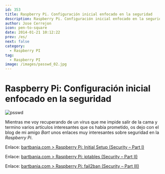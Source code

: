 ```yaml
---
id: 353
title: Raspberry Pi. Configuración inicial enfocado en la seguridad
description: Raspberry Pi. Configuración inicial enfocado en la seguridad
author: Jose Cerrejon
icon: pen-to-square
date: 2014-01-21 10:12:22
prev: /es/
next: false
category:
  - Raspberry PI
tag:
  - Raspberry PI
image: /images/passwd_02.jpg
---
```


# Raspberry Pi: Configuración inicial enfocado en la seguridad

![psswd](/images/passwd_02.jpg)

Mientras me voy recuperando de un virus que me impide salir de la cama y termino varios artículos interesantes que os había prometido, os dejo con el blog de mi amigo *Bart* unos enlaces muy interesantes sobre seguridad en la *Raspberry Pi*.

Enlace: [bartbania.com > Raspberry Pi: Initial Setup (Security – Part I)](http://www.bartbania.com/index.php/security2/)

Enlace: [bartbania.com > Raspberry Pi: iptables (Security – Part II)](http://www.bartbania.com/index.php/iptables-security-part-ii/)

Enlace: [bartbania.com > Raspberry Pi: fail2ban (Security – Part III)](http://www.bartbania.com/index.php/fail2ban-security-part-iii/)